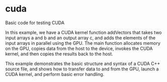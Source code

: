 # cuda
Basic code for testing CUDA

In this example, we have a CUDA kernel function addVectors that takes two input arrays a and b and an output array c, and adds the elements of the input arrays in parallel using the GPU. The main function allocates memory on the GPU, copies data from the host to the device, invokes the CUDA kernel, and then copies the results back to the host.

This example demonstrates the basic structure and syntax of a CUDA C++ source file, and shows how to transfer data to and from the GPU, launch a CUDA kernel, and perform basic error handling.
